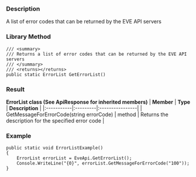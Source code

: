 ### Description ###
A list of error codes that can be returned by the EVE API servers

### Library Method ###
```
/// <summary>
/// Returns a list of error codes that can be returned by the EVE API servers
/// </summary>
/// <returns></returns>
public static ErrorList GetErrorList()
```

### Result ###
**ErrorList class (See ApiResponse for inherited members)**
| **Member** | **Type** | **Description** |
|:-----------|:---------|:----------------|
| GetMessageForErrorCode(string errorCode) | method | Returns the description for the specified error code |

### Example ###
```
public static void ErrorListExample()
{
    ErrorList errorList = EveApi.GetErrorList();
    Console.WriteLine("{0}", errorList.GetMessageForErrorCode("100"));
}
```